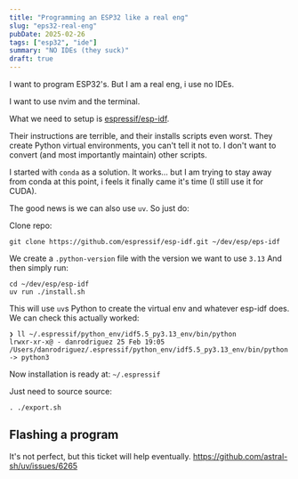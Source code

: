 ```yaml
---
title: "Programming an ESP32 like a real eng"
slug: "eps32-real-eng"
pubDate: 2025-02-26
tags: ["esp32", "ide"]
summary: "NO IDEs (they suck)"
draft: true
---
```


I want to program ESP32's. But I am a real eng, i use no IDEs.

I want to use nvim and the terminal.

What we need to setup is [espressif/esp-idf](https://github.com/espressif/esp-idf).

Their instructions are terrible, and their installs scripts even worst.
They create Python virtual environments, you can't tell it not to.
I don't want to convert (and most importantly maintain) other scripts.

I started with `conda` as a solution. It works... but I am trying to stay away
from conda at this point, i feels it finally came it's time (I still use it for CUDA).

The good news is we can also use `uv`. So just do:

Clone repo:

```
git clone https://github.com/espressif/esp-idf.git ~/dev/esp/eps-idf
```

We create a `.python-version` file with the version we want to use `3.13`
And then simply run:

```
cd ~/dev/esp/esp-idf
uv run ./install.sh
```

This will use `uv`s Python to create the virtual env and whatever esp-idf does.
We can check this actually worked:

```
❯ ll ~/.espressif/python_env/idf5.5_py3.13_env/bin/python
lrwxr-xr-x@ - danrodriguez 25 Feb 19:05 /Users/danrodriguez/.espressif/python_env/idf5.5_py3.13_env/bin/python -> python3
```

Now installation is ready at: `~/.espressif`

Just need to source source:

```
. ./export.sh
```

## Flashing a program

It's not perfect, but this ticket will help eventually.
https://github.com/astral-sh/uv/issues/6265

